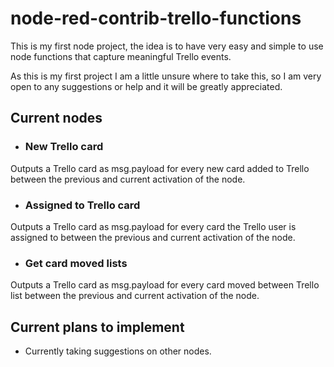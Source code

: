 # node-red-contrib-trello-functions

This is my first node project, the idea is to have very easy 
and simple to use node functions that capture meaningful Trello events.

As this is my first project I am a little unsure where to take this, 
so I am very open to any suggestions or help and it will be greatly appreciated.


## Current nodes 

* ### New Trello card

Outputs a Trello card as msg.payload for every new card added to Trello between 
the previous and current activation of the node.

* ### Assigned to Trello card

Outputs a Trello card as msg.payload for every card the Trello user is assigned to between 
the previous and current activation of the node.

* ### Get card moved lists

Outputs a Trello card as msg.payload for every card moved between Trello list between 
the previous and current activation of the node.


## Current plans to implement
* Currently taking suggestions on other nodes.